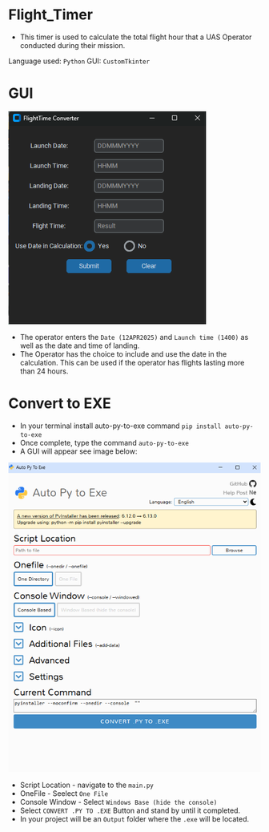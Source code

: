 # Flight_Timer

- This timer is used to calculate the total flight hour that a UAS Operator conducted during their mission.

Language used: `Python`
GUI: `CustomTkinter`

# GUI
![MainGUI](/Assets/MainGui.png)

- The operator enters the `Date (12APR2025)` and `Launch time (1400)` as well as the date and time of landing.
- The Operator has the choice to include and use the date in the calculation. This can be used if the operator has flights lasting more than 24 hours.

# Convert to EXE
- In your terminal install auto-py-to-exe command `pip install auto-py-to-exe`
- Once complete, type the command `auto-py-to-exe`
- A GUI will appear see image below:

![Auto-py-to-exe](/Assets/Auto.png)

- Script Location - navigate to the `main.py` 
- OneFile - Seelect `One File`
- Console Window - Select `Windows Base (hide the console)`
- Select `CONVERT .PY TO .EXE` Button and stand by until it completed.
- In your project will be an `Output` folder where the `.exe` will be located.